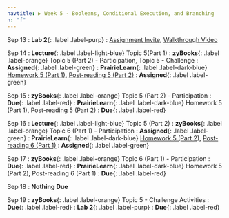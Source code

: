 ```yaml
---
navtitle: ▶ Week 5 - Booleans, Conditional Execution, and Branching
n: "f"
---
```


Sep 13
: **Lab 2**{: .label .label-purp}
	: [Assignment Invite](https://classroom.github.com/a/I049Ldfq), [Walkthrough Video](https://mediaspace.illinois.edu/media/t/1_dfqi29tb)

Sep 14
: **Lecture**{: .label .label-light-blue} Topic 5(Part 1)
: **zyBooks**{: .label .label-orange} Topic 5 (Part 2) - Participation, Topic 5 - Challenge
    : **Assigned**{: .label .label-green}
: **PrairieLearn**{: .label .label-dark-blue} [Homework 5 (Part 1)](https://www.prairielearn.org/pl/course_instance/128740/assessment/2312035), [Post-reading 5 (Part 2)](#)
    : **Assigned**{: .label .label-green}


Sep 15
: **zyBooks**{: .label .label-orange} Topic 5 (Part 2) - Participation
    : **Due**{: .label .label-red}
: **PrairieLearn**{: .label .label-dark-blue} Homework 5 (Part 1), Post-reading 5 (Part 2)
    : **Due**{: .label .label-red}


Sep 16
: **Lecture**{: .label .label-light-blue} Topic 5 (Part 2)
: **zyBooks**{: .label .label-orange} Topic 6 (Part 1) - Participation
    : **Assigned**{: .label .label-green}
: **PrairieLearn**{: .label .label-dark-blue} [Homework 5 (Part 2)](https://www.prairielearn.org/pl/course_instance/128740/assessment/2312036), [Post-reading 6 (Part 1)](#)
    : **Assigned**{: .label .label-green}

Sep 17
: **zyBooks**{: .label .label-orange} Topic 6 (Part 1) - Participation
    : **Due**{: .label .label-red}
: **PrairieLearn**{: .label .label-dark-blue} Homework 5 (Part 2), Post-reading 6 (Part 1)
    : **Due**{: .label .label-red}

Sep 18
: **Nothing Due**

Sep 19
: **zyBooks**{: .label .label-orange} Topic 5 - Challenge Activities
    : **Due**{: .label .label-red}
: **Lab 2**{: .label .label-purp}
    : **Due**{: .label .label-red}